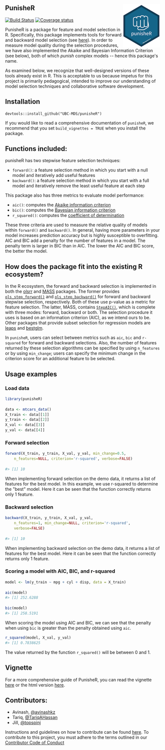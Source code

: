 ## PunisheR <img src="man/figures/logo.png" align="right"/>

[![Build Status](https://travis-ci.org/UBC-MDS/punisheR.svg?branch=master)](https://travis-ci.org/UBC-MDS/punisheR)
[![Coverage status](https://codecov.io/gh/UBC-MDS/punisheR/branch/master/graph/badge.svg)](https://codecov.io/github/UBC-MDS/punisheR?branch=master)


PunisheR is a package for feature and model selection in R. Specifically, this package implements tools for
forward and backward model selection (see [here](https://en.wikipedia.org/wiki/Stepwise_regression)).
In order to measure model quality during the selection procedures, we have also implemented
the Akaike and Bayesian Information Criterion (see below), both of which *punish* complex models -- hence this package's
name.

As examined below, we recognize that well-designed versions of these tools already exist in R.
This is acceptable to us because impetus for this project is primarily pedagogical, intended to
improve our understanding of model selection techniques and collaborative software development.

## Installation

```
devtools::install_github("UBC-MDS/punisheR")
```

If you would like to read a comprehensive documentation of `punisheR`, we recommend that you set `build_vignettes = TRUE` when you install the package.

## Functions included:

punisheR has two stepwise feature selection techniques:

- `forward()`: a feature selection method in which you start with a null model and iteratively add useful features
- `backward()`: a feature selection method in which you start with a full model and iteratively remove the least
useful feature at each step

This package also has three metrics to evaluate model performance: 

- `aic()`: computes the [Akaike information criterion](https://en.wikipedia.org/wiki/Akaike_information_criterion)
- `bic()`: computes the [Bayesian information criterion](https://en.wikipedia.org/wiki/Bayesian_information_criterion)
- `r_squared()`: computes the [coefficient of determination](https://en.wikipedia.org/wiki/Coefficient_of_determination)

These three criteria are used to measure the relative quality of models within `forward()` and `backward()`. In general,
having more parameters in your model increases prediction accuracy but is highly susceptible to overfitting. AIC and BIC
add a penalty for the number of features in a model. The penalty term is larger in BIC than in AIC. The lower the AIC and
BIC score, the better the model.

## How does the package fit into the existing R ecosystem?

In the R ecosystem, the forward and backward selection is implemented in both the [olsrr](https://cran.r-project.org/web/packages/olsrr/)
and [MASS](https://cran.r-project.org/web/packages/MASS/MASS.pdf) packages. The former provides
[`ols_step_forward()`](https://www.rdocumentation.org/packages/olsrr/versions/0.4.0/topics/ols_step_forward)
and [`ols_step_backward()`](https://www.rdocumentation.org/packages/olsrr/versions/0.4.0/topics/ols_step_backward)
for forward and backward stepwise selection, respectively. Both of these use p-value as a metric for feature selection.
The latter, MASS, contains [`StepAIC()`](https://stat.ethz.ch/R-manual/R-devel/library/MASS/html/stepAIC.html), which is
complete with three modes: forward, backward or both. The selection procedure it uses is based on an information criterion
(AIC), as we intend ours to be. Other packages that provide subset selection for regression models are
[leaps](https://cran.r-project.org/web/packages/leaps/leaps.pdf) and [bestglm](https://cran.r-project.org/web/packages/bestglm/bestglm.pdf).

In `punisheR`, users can select between metrics such as `aic`, `bic` and `r-squared` for forward and backward selections.
Also, the number of features returned by these selection algorithms can be specified by using `n_features` or by using `min_change`;
users can specify the minimum change in the criterion score for an additional feature to be selected.


## Usage examples

### Load data

```r
library(punisheR)

data <- mtcars_data()
X_train <- data[[1]]
y_train <- data[[2]]
X_val <- data[[3]]
y_val <- data[[4]]
```

### Forward selection

```r
forward(X_train, y_train, X_val, y_val, min_change=0.5,
    n_features=NULL, criterion='r-squared', verbose=FALSE)
    
#> [1] 10

```
When implementing forward selection on the demo data, it returns a list of features for the best model. In this example, we use r-squared to determine the "best" model. Here it
can be seen that the function correctly returns only 1 feature. 

### Backward selection

```r
backward(X_train, y_train, X_val, y_val,
    n_features=1, min_change=NULL, criterion='r-squared',
    verbose=FALSE)
    
#> [1] 10

```

When implementing backward selection on the demo data, it returns a list of features for the best model.
Here it can be seen that the function correctly returns only 1 feature.

### Scoring a model with AIC, BIC, and r-squared

```r
model <- lm(y_train ~ mpg + cyl + disp, data = X_train)

aic(model)
#> [1] 252.6288

bic(model)
#> [1] 258.5191

```

When scoring the model using AIC and BIC, we can see that the penalty when using `bic` is greater
than the penalty obtained using `aic`.

```r
r_squared(model, X_val, y_val)
#> [1] 0.7838625
```

The value returned by the function `r_squared()` will be between 0 and 1.

## Vignette

For a more comprehensive guide of PunisheR, you can read the vignette [here](vignettes/punisheR.md) or the html version [here](https://s3-us-west-2.amazonaws.com/punisherpkg/punisheR.html).



## Contributors: 

- Avinash, [@avinashkz](https://github.com/avinashkz)
- Tariq, [@TariqAHassan](https://github.com/TariqAHassan/)
- Jill, [@topspinj](https://github.com/topspinj/)

Instructions and guidelines on how to contribute can be found [here](CONTRIBUTING.md).
To contribute to this project, you must adhere to the terms outlined in our [Contributor Code of Conduct](CONDUCT.md) 
